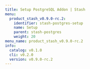 ```yaml
---
title: Setup PostgreSQL Addon | Stash
menu:
  product_stash_v0.9.0-rc.2:
    identifier: stash-postgres-setup
    name: Setup
    parent: stash-postgres
    weight: 20
menu_name: product_stash_v0.9.0-rc.2
info:
  catalog: v0.1.0
  cli: v0.2.0
  version: v0.9.0-rc.2
---
```


